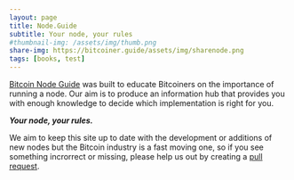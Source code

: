 ```yaml
---
layout: page
title: Node.Guide 
subtitle: Your node, your rules
#thumbnail-img: /assets/img/thumb.png
share-img: https://bitcoiner.guide/assets/img/sharenode.png
tags: [books, test]
---
```



[Bitcoin Node Guide](https://bitcoiner.guide/node) was built to educate Bitcoiners on the importance of running a node. Our aim is to produce an information hub that provides you with enough knowledge to decide which implementation is right for you.

***Your node, your rules.***

We aim to keep this site up to date with the development or additions of new nodes but the Bitcoin industry is a fast moving one, so if you see something incrorrect or missing, please help us out by creating a [pull request](https://github.com/BitcoinQnA).


